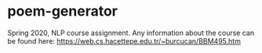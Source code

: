 # poem-generator
Spring 2020, NLP course assignment. Any information about the course can be found here: https://web.cs.hacettepe.edu.tr/~burcucan/BBM495.htm
